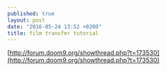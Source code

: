```yaml
---
published: true
layout: post
date: "2016-05-24 13:52 +0200"
title: film transfer tutorial
---
```

[http://forum.doom9.org/showthread.php?t=173530](http://forum.doom9.org/showthread.php?t=173530)
